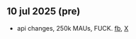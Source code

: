 ## 10 jul 2025 (pre)
- api changes, 250k MAUs, FUCK. [fb](https://www.facebook.com/groups/1569314343856132/?multi_permalinks=1902435720543991&hoisted_section_header_type=recently_seen), [X](https://x.com/onequy/status/1943123790243991875)
